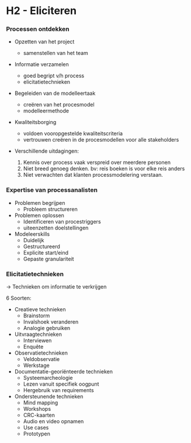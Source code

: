 # H2 - Eliciteren

### Processen ontdekken

- Opzetten van het project
  - samenstellen van het team
- Informatie verzamelen
  - goed begript v/h process
  - elicitatietechnieken
- Begeleiden van de modelleertaak
  - creëren van het procesmodel
  - modelleermethode
- Kwaliteitsborging

  - voldoen vooropgestelde kwaliteitscriteria
  - vertrouwen creëren in de procesmodellen voor alle stakeholders

- Verschillende uitdagingen:
  1. Kennis over process vaak verspreid over meerdere personen
  2. Niet breed genoeg denken. bv: reis boeken is voor elke reis anders
  3. Niet verwachten dat klanten processmodelering verstaan.

### Expertise van processanalisten

- Problemen begrijpen
  - Probleem structureren
- Problemen oplossen
  - Identificeren van procestriggers
  - uiteenzetten doelstellingen
- Modeleerskills
  - Duidelijk
  - Gestructureerd
  - Explicite start/eind
  - Gepaste granulariteit

### Elicitatietechnieken

-> Technieken om informatie te verkrijgen

6 Soorten:

- Creatieve technieken
  - Brainstorm
  - Invalshoek veranderen
  - Analogie gebruiken
- Uitvraagtechnieken
  - Interviewen
  - Enquête
- Observatietechnieken
  - Veldobservatie
  - Werkstage
- Documentatie-georiënteerde technieken
  - Systeemarcheologie
  - Lezen vanuit specifiek oogpunt
  - Hergebruik van requirements
- Ondersteunende technieken
  - Mind mapping
  - Workshops
  - CRC-kaarten
  - Audio en video opnamen
  - Use cases
  - Prototypen
